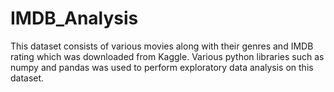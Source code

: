 # IMDB_Analysis

This dataset consists of various movies along with their genres and IMDB rating which was downloaded from Kaggle. Various python libraries such as numpy and pandas was used to perform exploratory data analysis on this dataset.
